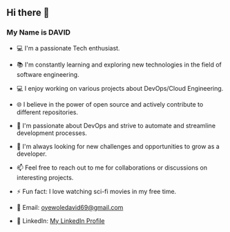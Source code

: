 ## Hi there 👋

### My Name is DAVID

- 💻 I'm a passionate Tech enthusiast.
- 📚 I'm constantly learning and exploring new technologies in the field of software engineering.
- 💻 I enjoy working on various projects about DevOps/Cloud Engineering.
- 🌐 I believe in the power of open source and actively contribute to different repositories.
- 🚀 I'm passionate about DevOps and strive to automate and streamline development processes.
- 🎯 I'm always looking for new challenges and opportunities to grow as a developer.
- 📫 Feel free to reach out to me for collaborations or discussions on interesting projects.
- ⚡ Fun fact: I love watching sci-fi movies in my free time.

- 📧 Email: [oyewoledavid69@gmail.com](mailto:oyewoledavid69@gmail.com)
- 💼 LinkedIn: [My LinkedIn Profile](https://www.linkedin.com/in/david-oyewole-54827623a)


